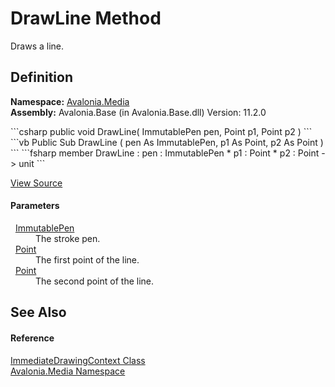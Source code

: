 # DrawLine Method


Draws a line.



## Definition
**Namespace:** <a href="N_Avalonia_Media">Avalonia.Media</a>  
**Assembly:** Avalonia.Base (in Avalonia.Base.dll) Version: 11.2.0

<Tabs groupId="api-code-preview">
<TabItem value="csharp" label="C#">
```csharp
public void DrawLine(
	ImmutablePen pen,
	Point p1,
	Point p2
)
```
</TabItem>
<TabItem value="vb" label="VB">
```vb
Public Sub DrawLine ( 
	pen As ImmutablePen,
	p1 As Point,
	p2 As Point
)
```
</TabItem>
<TabItem value="fsharp" label="F#">
```fsharp
member DrawLine : 
        pen : ImmutablePen * 
        p1 : Point * 
        p2 : Point -> unit 
```
</TabItem>
</Tabs>



<a href="https://github.com/AvaloniaUI/Avalonia/tree/master/src/Avalonia.Base/Media/ImmediateDrawingContext.cs#L101" title="View the source code">View Source</a>



#### Parameters
<dl><dt>  <a href="T_Avalonia_Media_Immutable_ImmutablePen">ImmutablePen</a></dt><dd>The stroke pen.</dd><dt>  <a href="T_Avalonia_Point">Point</a></dt><dd>The first point of the line.</dd><dt>  <a href="T_Avalonia_Point">Point</a></dt><dd>The second point of the line.</dd></dl>

## See Also


#### Reference
<a href="T_Avalonia_Media_ImmediateDrawingContext">ImmediateDrawingContext Class</a>  
<a href="N_Avalonia_Media">Avalonia.Media Namespace</a>  

